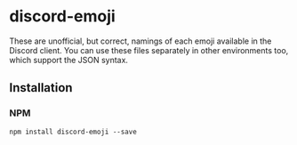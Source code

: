 # discord-emoji
These are unofficial, but correct, namings of each emoji available in the Discord client.
You can use these files separately in other environments too, which support the JSON syntax.

## Installation

### NPM
```
npm install discord-emoji --save
```
